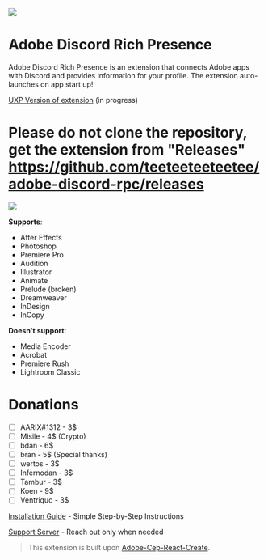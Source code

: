 ![](demo/demo.gif)

# Adobe Discord Rich Presence

Adobe Discord Rich Presence is an extension that connects Adobe apps with Discord and provides information for your profile. The extension auto-launches on app start up!

[UXP Version of extension](https://github.com/teeteeteeteetee/adobe-discord-rpc-uxp) (in progress)

# Please do not clone the repository, get the extension from "Releases" https://github.com/teeteeteeteetee/adobe-discord-rpc/releases

![](demo/preview.gif)

**Supports**:

- After Effects
- Photoshop
- Premiere Pro
- Audition
- Illustrator
- Animate 
- Prelude (broken)
- Dreamweaver 
- InDesign
- InCopy

**Doesn't support**:

- Media Encoder
- Acrobat
- Premiere Rush
- Lightroom Classic

# Donations

- [ ] AARIX#1312 - 3$
- [ ] Misile - 4$ (Crypto)
- [ ] bdan - 6$ 
- [ ] bran - 5$ (Special thanks)
- [ ] wertos - 3$
- [ ] Infernodan - 3$ 
- [ ] Tambur - 3$
- [ ] Koen - 9$
- [ ] Ventriquo - 3$

[Installation Guide](https://github.com/teeteeteeteetee/adobe-discord-rpc/blob/master/GUIDE.md) - Simple Step-by-Step Instructions

[Support Server](https://discord.gg/RGtxbuFtzb) - Reach out only when needed

> This extension is built upon [Adobe-Cep-React-Create](https://github.com/HendrixString/adobe-cep-react-create).
